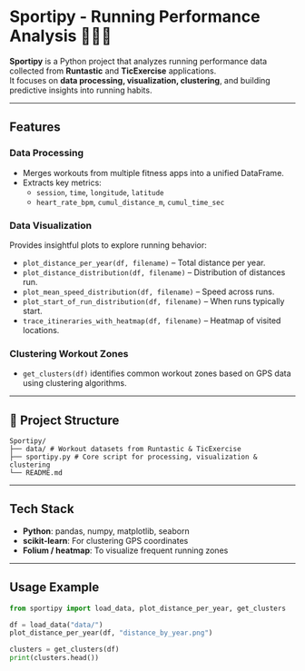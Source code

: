 # Sportipy - Running Performance Analysis 🏃🏻‍♂️

**Sportipy** is a Python project that analyzes running performance data collected from **Runtastic** and **TicExercise** applications.  
It focuses on **data processing, visualization, clustering**, and building predictive insights into running habits.

---

## Features

### Data Processing
- Merges workouts from multiple fitness apps into a unified DataFrame.
- Extracts key metrics:
  - `session`, `time`, `longitude`, `latitude`
  - `heart_rate_bpm`, `cumul_distance_m`, `cumul_time_sec`

### Data Visualization
Provides insightful plots to explore running behavior:
- `plot_distance_per_year(df, filename)` – Total distance per year.
- `plot_distance_distribution(df, filename)` – Distribution of distances run.
- `plot_mean_speed_distribution(df, filename)` – Speed across runs.
- `plot_start_of_run_distribution(df, filename)` – When runs typically start.
- `trace_itineraries_with_heatmap(df, filename)` – Heatmap of visited locations.

### Clustering Workout Zones
- `get_clusters(df)` identifies common workout zones based on GPS data using clustering algorithms.

---

## 📁 Project Structure
```
Sportipy/
├── data/ # Workout datasets from Runtastic & TicExercise
├── sportipy.py # Core script for processing, visualization & clustering
└── README.md
```

---

## Tech Stack
- **Python**: pandas, numpy, matplotlib, seaborn
- **scikit-learn**: For clustering GPS coordinates
- **Folium / heatmap**: To visualize frequent running zones

---

## Usage Example
```python
from sportipy import load_data, plot_distance_per_year, get_clusters

df = load_data("data/")
plot_distance_per_year(df, "distance_by_year.png")

clusters = get_clusters(df)
print(clusters.head())
```
